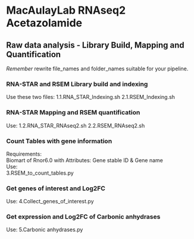 # MacAulayLab RNAseq2 Acetazolamide #

## Raw data analysis - Library Build, Mapping and Quantification ##
*Remember* rewrite file_names and folder_names suitable for your pipeline.
### RNA-STAR and RSEM Library build and indexing ###
Use these two files:
1.1.RNA_STAR_Indexing.sh
2.1.RSEM_Indexing.sh

### RNA-STAR Mapping and RSEM quantification ###
Use:
1.2.RNA_STAR_RNAseq2.sh
2.2.RSEM_RNAseq2.sh

### Count Tables with gene information ###
Requirements:\
Biomart of Rnor6.0 with Attributes: Gene stable ID & Gene name\
Use:\
3.RSEM_to_count_tables.py

### Get genes of interest and Log2FC ###
Use:
4.Collect_genes_of_interest.py

### Get expression and Log2FC of Carbonic anhydrases ###
Use:
5.Carbonic anhydrases.py
